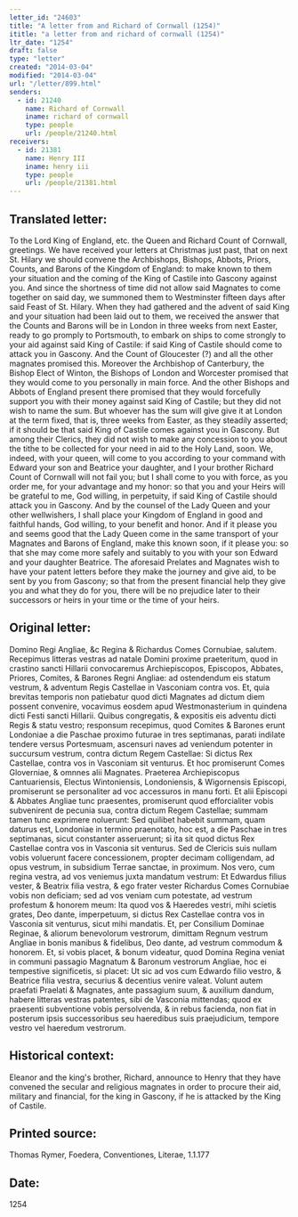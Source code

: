 ```yaml
---
letter_id: "24603"
title: "A letter from and Richard of Cornwall (1254)"
ititle: "a letter from and richard of cornwall (1254)"
ltr_date: "1254"
draft: false
type: "letter"
created: "2014-03-04"
modified: "2014-03-04"
url: "/letter/899.html"
senders:
  - id: 21240
    name: Richard of Cornwall
    iname: richard of cornwall
    type: people
    url: /people/21240.html
receivers:
  - id: 21381
    name: Henry III
    iname: henry iii
    type: people
    url: /people/21381.html
---
```

<h2> Translated letter:</h2>To the Lord King of England, etc. the Queen and Richard Count of Cornwall, greetings.
We have received your letters at Christmas just past, that on next St. Hilary we should convene the Archbishops, Bishops, Abbots, Priors, Counts, and Barons of the Kingdom of England:  to make known to them your situation and the coming of the King of Castile into Gascony against you.
And since the shortness of time did not allow said Magnates to come together on said day, we summoned them to Westminster fifteen days after said Feast of St. Hilary.
When they had gathered and the advent of said King and your situation had been laid out to them, we received the answer that the Counts and Barons will be in London in three weeks from next Easter, ready to go promply to Portsmouth, to embark on ships to come strongly to your aid against said King of Castile:  if said King of Castile should come to attack you in Gascony.
And the Count of Gloucester (?) and all the other magnates promised this.  Moreover the Archbishop of Canterbury, the Bishop Elect of Winton, the Bishops of London and Worcester
promised that they would come to you personally in main force.
And the other Bishops and Abbots of England present there promised that they would forcefully support you with their money against said King of Castile; but they did not wish to name the sum.  But whoever has the sum will give give it at London at the term fixed, that is, three weeks from Easter, as they steadily asserted; if it should be that said King of Castile comes against you in Gascony.
But among their Clerics, they did not wish to make any concession to you about the tithe to be collected for your need in aid to the Holy Land, soon.
We, indeed, with your queen, will come to you according to your command with Edward your son and Beatrice your daughter, and I your brother Richard Count of Cornwall will not fail you; but I shall come to you with force, as you order me, for your advantage and my honor:  so that you and your Heirs will be grateful to me, God willing, in perpetuity, if said King of Castile should attack you in Gascony.
And by the counsel of the Lady Queen and your other wellwishers, I shall place your Kingdom of England in good and faithful hands, God willing, to your benefit and honor.
And if it please you and seems good that the Lady Queen come in the same transport of your Magnates and Barons of England, make this known soon, if it please you:  so that she may come more safely and suitably to you with your son Edward and your daughter Beatrice.
The aforesaid Prelates and Magnates wish to have your patent letters before they make the journey and give aid, to be sent by you from Gascony;  so that from the present financial help they give you and what they do for you, there will be no prejudice later to their successors or heirs in your time or the time of your heirs.
<h2 class="mt-4"> Original letter:</h2>Domino Regi Angliae, &c Regina & Richardus Comes Cornubiae, salutem.
Recepimus litteras vestras ad natale Domini proxime praeteritum, quod in crastino sancti Hillarii convocaremus Archiepiscopos, Episcopos, Abbates, Priores, Comites, & Barones Regni Angliae:  ad ostendendum eis statum vestrum, & adventum Regis Castellae in Vasconiam contra vos.
Et, quia brevitas temporis non patiebatur quod dicti Magnates ad dictum diem possent convenire, vocavimus eosdem apud Westmonasterium in quindena dicti Festi sancti Hillarii.
Quibus congregatis, & expositis eis adventu dicti Regis & statu vestro; responsum recepimus, quod Comites & Barones erunt Londoniae a die Paschae proximo futurae in tres septimanas, parati indilate tendere versus Portesmuam, ascensuri naves ad veniendum potenter in succursum vestrum, contra dictum Regem Castellae:  Si dictus Rex Castellae, contra vos in Vasconiam sit venturus.
Et hoc promiserunt Comes Gloverniae, & omnnes alii Magnates.
Praeterea Archiepiscopus Cantuariensis, Electus Wintoniensis, Londoniensis, & Wigornensis Episcopi, promiserunt se personaliter ad voc accessuros in manu forti.
Et alii Episcopi & Abbates Angliae tunc praesentes, promiserunt quod efforcialiter vobis subvenirent de pecunia sua, contra dictum Regem Castellae; summam tamen tunc exprimere noluerunt:  Sed quilibet habebit summam, quam daturus est, Londoniae in termino praenotato, hoc est, a die Paschae in tres septimanas, sicut constanter asseruerunt; si ita sit quod dictus Rex Castellae contra vos in Vasconia sit venturus.
Sed de Clericis suis nullam vobis voluerunt facere concessionem, propter decimam colligendam, ad opus vestrum, in subsidium Terrae sanctae, in proximum.
Nos vero, cum regina vestra, ad vos veniemus juxta mandatum vestrum:  Et Edwardus filius vester, & Beatrix filia vestra, & ego frater vester Richardus Comes Cornubiae vobis non deficiam; sed ad vos veniam cum potestate, ad vestrum profestum & honorem meum:  Ita quod vos & Haeredes vestri, mihi scietis grates, Deo dante, imperpetuum, si dictus Rex Castellae contra vos in Vasconia sit venturus, sicut mihi mandatis.
Et, per Consilium Dominae Reginae, & aliorum benevolorum vestrorum, dimittam Regnum vestrum Angliae in bonis manibus & fidelibus, Deo dante, ad vestrum commodum & honorem.
Et, si vobis placet, & bonum videatur, quod Domina Regina veniat in communi passagio Magnatum & Baronum vestrorum Angliae, hoc ei tempestive significetis, si placet:  Ut sic ad vos cum Edwardo filio vestro, & Beatrice filia vestra, securius & decentius venire valeat.
Volunt autem praefati Praelati & Magnates, ante passagium suum, & auxilium dandum, habere litteras vestras patentes, sibi de Vasconia mittendas; quod ex praesenti subventione vobis persolvenda, & in rebus facienda, non fiat in posterum ipsis successoribus seu haeredibus suis praejudicium, tempore vestro vel haeredum vestrorum.
<h2 class="mt-4"> Historical context:</h2>Eleanor and the king's brother, Richard, announce to Henry that they have convened the secular and religious magnates in order to procure their aid, military and financial, for the king in Gascony, if he is attacked by the King of Castile.
<h2 class="mt-4"> Printed source:</h2>Thomas Rymer, Foedera, Conventiones, Literae, 1.1.177
<h2 class="mt-4"> Date:</h2>1254